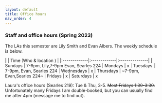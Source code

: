 ```yaml
---
layout: default 
title: Office hours 
nav_order: 4
---
```



### Staff and office hours   (Spring 2023)


The LAs this semester are Lily Smith and Evan Albers.  The weekly  schedule is below.  


|              |   Time  (Who & location )  |
|:-------------|:-------------|:---------------|
| Sundays      |   7-9pm, Lily,7-9pm Evan, Searles 224
| Mondays      |  x
| Tuesdays     |  7-9pm, Evan, Searles 224
| Wednesdays   |  x
| Thursdays    |  ~7-9pm, Evan,Searles 224~
| Fridays      |  x
| Saturdays    |  x

Laura's office hours (Searles 219): Tue & Thu, 3-5. ~~Most Fridays 1:30-3:30.~~ Unfortunately many Fridays I am double-booked, but you can usually find me after 4pm (message me to find out).
